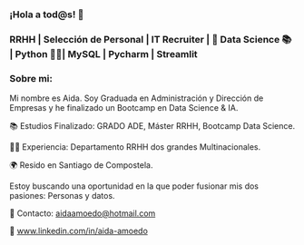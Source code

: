 ### ¡Hola a tod@s! 👋

### RRHH | Selección de Personal | IT Recruiter | 🚀 Data Science 📚 | Python 👩‍💻​ | MySQL | Pycharm | Streamlit

### Sobre mi:

Mi nombre es Aida. Soy Graduada en Administración y Dirección de Empresas y he finalizado un Bootcamp en Data Science & IA. 

📚 Estudios Finalizado: GRADO ADE, Máster RRHH, Bootcamp Data Science.

👩‍💻 Experiencia: Departamento RRHH dos grandes Multinacionales.

🌍 Resido en Santiago de Compostela.

Estoy buscando una oportunidad en la que poder fusionar mis dos pasiones: Personas y datos.

📩 Contacto: aidaamoedo@hotmail.com

🔎 www.linkedin.com/in/aida-amoedo
